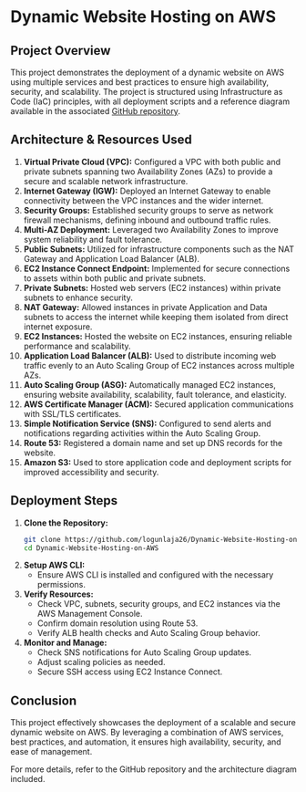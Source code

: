 # Dynamic Website Hosting on AWS

## Project Overview
This project demonstrates the deployment of a dynamic website on AWS using multiple services and best practices to ensure high availability, security, and scalability. The project is structured using Infrastructure as Code (IaC) principles, with all deployment scripts and a reference diagram available in the associated [GitHub repository](<https://github.com/logunlaja26/Dynamic-Website-Hosting-on-AWS>).

## Architecture & Resources Used

1. **Virtual Private Cloud (VPC):** Configured a VPC with both public and private subnets spanning two Availability Zones (AZs) to provide a secure and scalable network infrastructure.
2. **Internet Gateway (IGW):** Deployed an Internet Gateway to enable connectivity between the VPC instances and the wider internet.
3. **Security Groups:** Established security groups to serve as network firewall mechanisms, defining inbound and outbound traffic rules.
4. **Multi-AZ Deployment:** Leveraged two Availability Zones to improve system reliability and fault tolerance.
5. **Public Subnets:** Utilized for infrastructure components such as the NAT Gateway and Application Load Balancer (ALB).
6. **EC2 Instance Connect Endpoint:** Implemented for secure connections to assets within both public and private subnets.
7. **Private Subnets:** Hosted web servers (EC2 instances) within private subnets to enhance security.
8. **NAT Gateway:** Allowed instances in private Application and Data subnets to access the internet while keeping them isolated from direct internet exposure.
9. **EC2 Instances:** Hosted the website on EC2 instances, ensuring reliable performance and scalability.
10. **Application Load Balancer (ALB):** Used to distribute incoming web traffic evenly to an Auto Scaling Group of EC2 instances across multiple AZs.
11. **Auto Scaling Group (ASG):** Automatically managed EC2 instances, ensuring website availability, scalability, fault tolerance, and elasticity.
12. **AWS Certificate Manager (ACM):** Secured application communications with SSL/TLS certificates.
13. **Simple Notification Service (SNS):** Configured to send alerts and notifications regarding activities within the Auto Scaling Group.
14. **Route 53:** Registered a domain name and set up DNS records for the website.
15. **Amazon S3:** Used to store application code and deployment scripts for improved accessibility and security.

## Deployment Steps
1. **Clone the Repository:**
   ```sh
   git clone https://github.com/logunlaja26/Dynamic-Website-Hosting-on-AWS
   cd Dynamic-Website-Hosting-on-AWS
   ```
2. **Setup AWS CLI:**
   - Ensure AWS CLI is installed and configured with the necessary permissions.
3. **Verify Resources:**
   - Check VPC, subnets, security groups, and EC2 instances via the AWS Management Console.
   - Confirm domain resolution using Route 53.
   - Verify ALB health checks and Auto Scaling Group behavior.
4. **Monitor and Manage:**
   - Check SNS notifications for Auto Scaling Group updates.
   - Adjust scaling policies as needed.
   - Secure SSH access using EC2 Instance Connect.

## Conclusion
This project effectively showcases the deployment of a scalable and secure dynamic website on AWS. By leveraging a combination of AWS services, best practices, and automation, it ensures high availability, security, and ease of management.

For more details, refer to the GitHub repository and the architecture diagram included.

